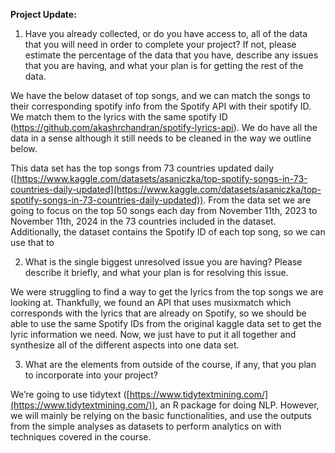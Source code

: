 **Project Update:**

1. Have you already collected, or do you have access to, all of the data that you will need in order to complete your project? If not, please estimate the percentage of the data that you have, describe any issues that you are having, and what your plan is for getting the rest of the data.

We have the below dataset of top songs, and we can match the songs to their corresponding spotify info from the Spotify API with their spotify ID. We match them to the lyrics with the same spotify ID (https://github.com/akashrchandran/spotify-lyrics-api). We do have all the data in a sense although it still needs to be cleaned in the way we outline below. 

This data set has the top songs from 73 countries updated daily ([https://www.kaggle.com/datasets/asaniczka/top-spotify-songs-in-73-countries-daily-updated](https://www.kaggle.com/datasets/asaniczka/top-spotify-songs-in-73-countries-daily-updated)). From the data set we are going to focus on the top 50 songs each day from November 11th, 2023 to November 11th, 2024 in the 73 countries included in the dataset.  Additionally, the dataset contains the Spotify ID of each top song, so we can use that to 

2. What is the single biggest unresolved issue you are having? Please describe it briefly, and what your plan is for resolving this issue.

We were struggling to find a way to get the lyrics from the top songs we are looking at.  Thankfully, we found an API that uses musixmatch which corresponds with the lyrics that are already on Spotify, so we should be able to use the same Spotify IDs from the original kaggle data set to get the lyric information we need.  Now, we just have to put it all together and synthesize all of the different aspects into one data set.

3. What are the elements from outside of the course, if any, that you plan to incorporate into your project?

We’re going to use tidytext ([https://www.tidytextmining.com/](https://www.tidytextmining.com/)), an R package for doing NLP. However, we will mainly be relying on the basic functionalities, and use the outputs from the simple analyses as datasets to perform analytics on with techniques covered in the course.